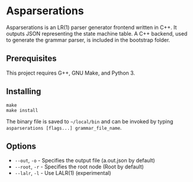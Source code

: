 # Asparserations
Asparserations is an LR(1) parser generator frontend written in C++. It outputs JSON representing the state machine table. A C++ backend, used to generate the grammar parser, is included in the bootstrap folder.

## Prerequisites
This project requires G++, GNU Make, and Python 3.

## Installing
    make
    make install
The binary file is saved to `~/local/bin` and can be invoked by typing `asparserations [flags...] grammar_file_name`.

## Options
* `--out`, `-o` - Specifies the output file (a.out.json by default)
* `--root`, `-r` - Specifies the root node (Root by default)
* `--lalr`, `-l` - Use LALR(1) (experimental)
